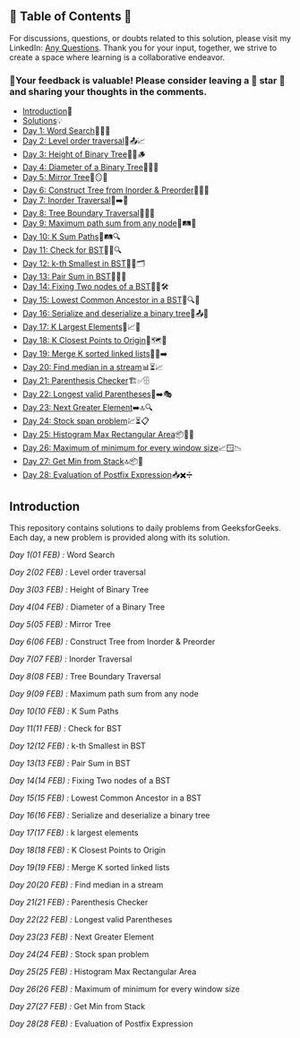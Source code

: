 ## 📜 Table of Contents 📜

For discussions, questions, or doubts related to this solution, please visit my LinkedIn: [Any Questions](https://www.linkedin.com/in/patel-hetkumar-sandipbhai-8b110525a/). Thank you for your input, together, we strive to create a space where learning is a collaborative endeavor.

### 🔮Your feedback is valuable! Please consider leaving a 🌟 star 🌟 and sharing your thoughts in the comments.

- [Introduction](https://github.com/Hunterdii/GeeksforGeeks-POTD/blob/main/README.md)📝
- [Solutions](/February%202025%20GFG%20SOLUTION)💡
- [Day 1: Word Search](<01(Feb)%20Word%20Search.md>)📖🔠🔎
- [Day 2: Level order traversal](<02(Feb)%20Level%20order%20traversal.md>)🌳📤📈
- [Day 3: Height of Binary Tree](<03(Feb)%20Height%20of%20Binary%20Tree.md>)🌲📏🪵
- [Day 4: Diameter of a Binary Tree](<04(Feb)%20Diameter%20of%20a%20Binary%20Tree.md>)🌳📏🔄
- [Day 5: Mirror Tree](<05(Feb)%20Mirror%20Tree.md>)🌳🪞📌
- [Day 6: Construct Tree from Inorder & Preorder](<06(Feb)%20Construct%20Tree%20from%20Inorder%20%26%20Preorder.md>)🌳🔀📜
- [Day 7: Inorder Traversal](<07(Feb)%20Inorder%20Traversal.md>)🌳➡️📄
- [Day 8: Tree Boundary Traversal](<08(Feb)%20Tree%20Boundary%20Traversal.md>)🌳📐🌿
- [Day 9: Maximum path sum from any node](<09(Feb)%20Maximum%20path%20sum%20from%20any%20node.md>)🌳🛤️🔼
- [Day 10: K Sum Paths](<10(Feb)%20K%20Sum%20Paths.md>)🌳🛤️🔍
- [Day 11: Check for BST](<11(Feb)%20Check%20for%20BST.md>)🌳✅🔍
- [Day 12: k-th Smallest in BST](<12(Feb)%20k-th%20Smallest%20in%20BST.md>)🌳🔢🗂️
- [Day 13: Pair Sum in BST](<13(Feb)%20Pair%20Sum%20in%20BST.md>)🌳➕🔢
- [Day 14: Fixing Two nodes of a BST](<14(Feb)%20Fixing%20Two%20nodes%20of%20a%20BST.md>)🌳🔄🛠️
- [Day 15: Lowest Common Ancestor in a BST](<15(Feb)%20Lowest%20Common%20Ancestor%20in%20a%20BST.md>)🌳🔍🤝
- [Day 16: Serialize and deserialize a binary tree](<16(Feb)%20Serialize%20and%20deserialize%20a%20binary%20tree.md>)🌲📤💾
- [Day 17: K Largest Elements](<17(Feb)%20k%20largest%20elements.md>)🔢📈🥇
- [Day 18: K Closest Points to Origin](<18(Feb)%20K%20Closest%20Points%20to%20Origin.md>)📍🗺️🔢
- [Day 19: Merge K sorted linked lists](<19(Feb)%20Merge%20K%20sorted%20linked%20lists.md>)🔗📄➡️
- [Day 20: Find median in a stream](<20(Feb)%20Find%20median%20in%20a%20stream.md>)📊⏳📈
- [Day 21: Parenthesis Checker](<21(Feb)%20Parenthesis%20Checker.md>)🏗️✅🗄️
- [Day 22: Longest valid Parentheses](<22(Feb)%20Longest%20valid%20Parentheses.md>)🟰➡️🎭
- [Day 23: Next Greater Element](<23(Feb)%20Next%20Greater%20Element.md>)➡️🔝🔍
- [Day 24: Stock span problem](<24(Feb)%20Stock%20span%20problem.md>)💹⏳📋
- [Day 25: Histogram Max Rectangular Area](<25(Feb)%20Histogram%20Max%20Rectangular%20Area.md>)📦🔲📐
- [Day 26: Maximum of minimum for every window size](<26(Feb)%20Maximum%20of%20minimum%20for%20every%20window%20size.md>)📈🪟📉
- [Day 27: Get Min from Stack](<27(Feb)%20Get%20Min%20from%20Stack.md>)🔝📦🔽
- [Day 28: Evaluation of Postfix Expression](<28(Feb)%20Evaluation%20of%20Postfix%20Expression.md>)📥✖️➗

## Introduction

This repository contains solutions to daily problems from GeeksforGeeks. Each day, a new problem is provided along with its solution.

_Day 1(01 FEB) :_ Word Search

_Day 2(02 FEB) :_ Level order traversal

_Day 3(03 FEB) :_ Height of Binary Tree

_Day 4(04 FEB) :_ Diameter of a Binary Tree

_Day 5(05 FEB) :_ Mirror Tree

_Day 6(06 FEB) :_ Construct Tree from Inorder & Preorder

_Day 7(07 FEB) :_ Inorder Traversal

_Day 8(08 FEB) :_ Tree Boundary Traversal

_Day 9(09 FEB) :_ Maximum path sum from any node

_Day 10(10 FEB) :_ K Sum Paths

_Day 11(11 FEB) :_ Check for BST

_Day 12(12 FEB) :_ k-th Smallest in BST

_Day 13(13 FEB) :_ Pair Sum in BST

_Day 14(14 FEB) :_ Fixing Two nodes of a BST

_Day 15(15 FEB) :_ Lowest Common Ancestor in a BST

_Day 16(16 FEB) :_ Serialize and deserialize a binary tree

_Day 17(17 FEB) :_ k largest elements

_Day 18(18 FEB) :_ K Closest Points to Origin

_Day 19(19 FEB) :_ Merge K sorted linked lists

_Day 20(20 FEB) :_ Find median in a stream

_Day 21(21 FEB) :_ Parenthesis Checker

_Day 22(22 FEB) :_ Longest valid Parentheses

_Day 23(23 FEB) :_ Next Greater Element

_Day 24(24 FEB) :_ Stock span problem

_Day 25(25 FEB) :_ Histogram Max Rectangular Area

_Day 26(26 FEB) :_ Maximum of minimum for every window size

_Day 27(27 FEB) :_ Get Min from Stack

_Day 28(28 FEB) :_ Evaluation of Postfix Expression
